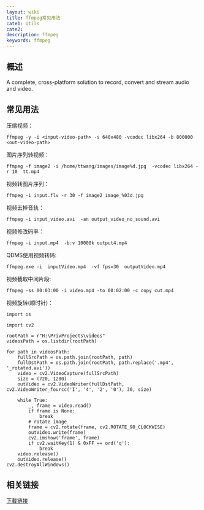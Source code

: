 ```yaml
---
layout: wiki
title: ffmpeg常见用法
cate1: Utils
cate2:
description: ffmpeg
keywords: ffmpeg
---
```


## 概述
A complete, cross-platform solution to record, convert and stream audio and video.

## 常见用法

压缩视频：
```
ffmpeg -y -i <input-video-path> -s 640x480 -vcodec libx264 -b 800000 <out-video-path>
```
图片序列转视频：
```
ffmpeg -f image2 -i /home/ttwang/images/image%d.jpg  -vcodec libx264 -r 10  tt.mp4
```

视频转图片序列：
```
ffmpeg -i input.flv -r 30 -f image2 image_%03d.jpg
```
视频去掉音轨：
```
ffmpeg -i input_video.avi  -an output_video_no_sound.avi
```

视频修改码率：
```
ffmpeg -i input.mp4  -b:v 10000k output4.mp4
```

QDMS使用视频转码:
```
ffmpeg.exe -i  inputVideo.mp4  -vf fps=30  outputVideo.mp4
```

视频截取中间片段:
```
ffmpeg -ss 00:03:00 -i video.mp4 -to 00:02:00 -c copy cut.mp4
```

视频旋转(顺时针)：

```
import os

import cv2

rootPath = r"H:\PrivProjects\videos"
videosPath = os.listdir(rootPath)

for path in videosPath:
    fullSrcPath = os.path.join(rootPath, path)
    fullDstPath = os.path.join(rootPath, path.replace('.mp4', '_rotated.avi'))
    video = cv2.VideoCapture(fullSrcPath)
    size = (720, 1280)
    outVideo = cv2.VideoWriter(fullDstPath, cv2.VideoWriter_fourcc('I', '4', '2', '0'), 30, size)

    while True:
        _, frame = video.read()
        if frame is None:
            break
        # rotate image
        frame = cv2.rotate(frame, cv2.ROTATE_90_CLOCKWISE)
        outVideo.write(frame)
        cv2.imshow('frame', frame)
        if cv2.waitKey(1) & 0xFF == ord('q'):
            break
    video.release()
    outVideo.release()
cv2.destroyAllWindows()
```

## 相关链接
[下载链接](https://ffmpeg.org/download.html)